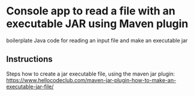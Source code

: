 # Console app to read a file with an executable JAR using Maven plugin
boilerplate Java code for reading an input file and make an executable jar

## Instructions
Steps how to create a jar executable file, using the maven jar plugin:
https://www.hellocodeclub.com/maven-jar-plugin-how-to-make-an-executable-jar-file/
